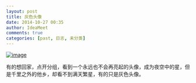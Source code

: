 ```yaml
---
layout: post
title: 灰色头像
date: 2014-10-27 00:35
author: IdeaMeet
comments: true
categories: [past, 日志, 未分类]
---
```

<a href="http://ideameet.jd-app.com/jae/uploads/2014/10/wpid-screenshot_2014-10-27-00-26-52.png"><img title="Screenshot_2014-10-27-00-26-52.png" class="alignnone size-full" alt="image" src="http://ideameet.jd-app.com/jae/uploads/2014/10/wpid-screenshot_2014-10-27-00-26-52.png" /></a>



有的想回家，点开分组，看到一个永远也不会再亮起的头像，成为夜空中的星，但是千里之外的他乡，却看不到满天繁星，有的只是灰色头像。
